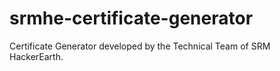 # srmhe-certificate-generator
Certificate Generator developed by the Technical Team of SRM HackerEarth.
